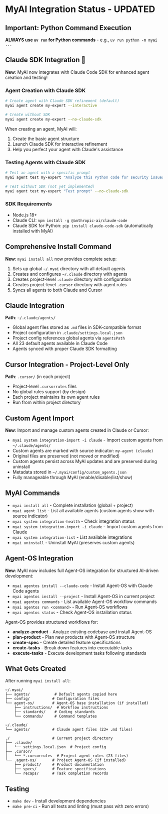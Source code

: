 # MyAI Integration Status - UPDATED

## Important: Python Command Execution
**ALWAYS use `uv run` for Python commands** - e.g., `uv run python -m myai ...`

## Claude SDK Integration 🚀
**New**: MyAI now integrates with Claude Code SDK for enhanced agent creation and testing!

### Agent Creation with Claude SDK
```bash
# Create agent with Claude SDK refinement (default)
myai agent create my-expert --interactive

# Create without SDK
myai agent create my-expert --no-claude-sdk
```

When creating an agent, MyAI will:
1. Create the basic agent structure
2. Launch Claude SDK for interactive refinement
3. Help you perfect your agent with Claude's assistance

### Testing Agents with Claude SDK
```bash
# Test an agent with a specific prompt
myai agent test my-expert "Analyze this Python code for security issues"

# Test without SDK (not yet implemented)
myai agent test my-expert "Test prompt" --no-claude-sdk
```

### SDK Requirements
- Node.js 18+
- Claude CLI: `npm install -g @anthropic-ai/claude-code`
- Claude SDK for Python: `pip install claude-code-sdk` (automatically installed with MyAI)

## Comprehensive Install Command
**New**: `myai install all` now provides complete setup:
1. Sets up global `~/.myai` directory with all default agents
2. Creates and configures `~/.claude` directory with agents
3. Creates project-level `.claude` directory with configuration
4. Creates project-level `.cursor` directory with agent rules
5. Syncs all agents to both Claude and Cursor

## Claude Integration
**Path**: `~/.claude/agents/`
- Global agent files stored as `.md` files in SDK-compatible format
- Project configuration in `.claude/settings.local.json`
- Project config references global agents via `agentsPath`
- All 23 default agents available in Claude Code
- Agents synced with proper Claude SDK formatting

## Cursor Integration - Project-Level Only
**Path**: `.cursor/` (in each project)
- Project-level `.cursorrules` files
- No global rules support (by design)
- Each project maintains its own agent rules
- Run from within project directory

## Custom Agent Import
**New**: Import and manage custom agents created in Claude or Cursor:
- `myai system integration-import -i claude` - Import custom agents from `~/.claude/agents/`
- Custom agents are marked with source indicator: `my-agent (claude)`
- Original files are preserved (not moved or modified)
- Custom agents persist across MyAI updates and are preserved during uninstall
- Metadata stored in `~/.myai/config/custom_agents.json`
- Fully manageable through MyAI (enable/disable/list/show)

## MyAI Commands
- `myai install all` - Complete installation (global + project)
- `myai agent list` - List all available agents (custom agents show with source indicator)
- `myai system integration-health` - Check integration status
- `myai system integration-import -i claude` - Import custom agents from Claude
- `myai system integration-list` - List available integrations
- `myai uninstall` - Uninstall MyAI (preserves custom agents)

## Agent-OS Integration
**New**: MyAI now includes full Agent-OS integration for structured AI-driven development:
- `myai agentos install --claude-code` - Install Agent-OS with Claude Code agents
- `myai agentos install --project` - Install Agent-OS in current project
- `myai agentos commands` - List available Agent-OS workflow commands
- `myai agentos run <command>` - Run Agent-OS workflows
- `myai agentos status` - Check Agent-OS installation status

Agent-OS provides structured workflows for:
- **analyze-product** - Analyze existing codebase and install Agent-OS
- **plan-product** - Plan new products with Agent-OS structure
- **create-spec** - Create detailed feature specifications
- **create-tasks** - Break down features into executable tasks
- **execute-tasks** - Execute development tasks following standards

## What Gets Created
After running `myai install all`:
```
~/.myai/
├── agents/           # Default agents copied here
├── config/          # Configuration files
└── agent-os/        # Agent-OS base installation (if installed)
    ├── instructions/  # Workflow instructions
    ├── standards/    # Coding standards
    └── commands/     # Command templates

~/.claude/
└── agents/          # Claude agent files (23+ .md files)

./                   # Current project directory
├── .claude/
│   └── settings.local.json  # Project config
├── .cursor/
│   └── *.cursorrules  # Project agent rules (23 files)
└── .agent-os/       # Project Agent-OS (if installed)
    ├── product/     # Product documentation
    ├── specs/       # Feature specifications
    └── recaps/      # Task completion records
```

## Testing
- `make dev` - Install development dependencies
- `make pre-ci` - Run all tests and linting (must pass with zero errors)
